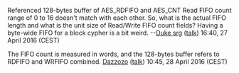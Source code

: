 Referenced 128-bytes buffer of AES_RDFIFO and AES_CNT Read FIFO count
range of 0 to 16 doesn't match with each other. So, what is the actual
FIFO length and what is the unit size of Read/Write FIFO count fields?
Having a byte-wide FIFO for a block cypher is a bit weird. --[Duke
srg](User:Duke_srg "wikilink") ([talk](User_talk:Duke_srg "wikilink"))
16:40, 27 April 2016 (CEST)

The FIFO count is measured in words, and the 128-bytes buffer refers to
RDFIFO and WRFIFO combined. [Dazzozo](User:Dazzozo "wikilink")
([talk](User_talk:Dazzozo "wikilink")) 10:45, 28 April 2016 (CEST)